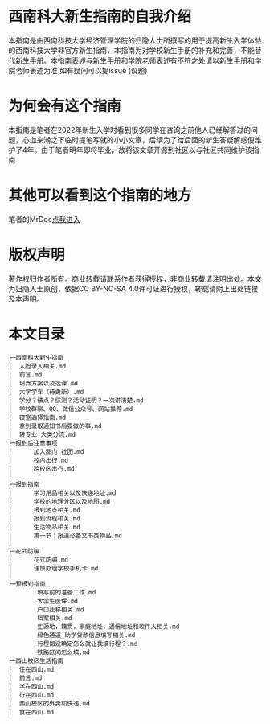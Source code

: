# 西南科大新生指南的自我介绍
本指南是由西南科技大学经济管理学院的归隐人士所撰写的用于提高新生入学体验的西南科技大学非官方新生指南，本指南为对学校新生手册的补充和完善，不能替代新生手册。本指南表述与新生手册和学院老师表述有不符之处请以新生手册和学院老师表述为准  如有疑问可以提issue (议题)
# 为何会有这个指南
本指南是笔者在2022年新生入学时看到很多同学在咨询之前他人已经解答过的问题，心血来潮之下临时提笔写就的小小文章，后续为了给后面的新生答疑解惑便维护了4年。由于笔者明年即将毕业，故将该文章开源到社区以与社区共同维护该指南
# 其他可以看到这个指南的地方
笔者的MrDoc[点我进入](https://www.gyrs.xyz "新生指南的国内镜像")
# 版权声明
著作权归作者所有。商业转载请联系作者获得授权，非商业转载请注明出处。本文为归隐人士原创，依据CC BY-NC-SA 4.0许可证进行授权，转载请附上出处链接及本声明。
# 本文目录
``````
├─西南科大新生指南
│  人脸录入相关.md
│  前言.md
│  培养方案以及选课.md
│  大学学车（待更新）.md
│  学分？绩点？综测？活动证明？一次讲清楚.md
│  学校群聊、QQ、微信公众号、网站推荐.md
│  寝室选择指南.md
│  拿到录取通知书后要做的事.md
│  转专业_大类分流.md
├─报到后注意事项
│      加入部门_社团.md
│      校内出行.md
│      跨校区出行.md
│      
├─报到指南
│      学习用品相关以及快递地址.md
│      学校的地理分区以及地图.md
│      报到地点相关.md
│      报到流程相关.md
│      生活物品相关.md
│      第一节：报道必备文书类物品.md
│      
├─花式防骗
│      花式防骗.md
│      谨慎办理学校手机卡.md
│      
└─预报到指南
        填写前的准备工作.md
        大学生医保.md
        户口迁移相关.md
        档案相关.md
        生源地，籍贯，家庭地址，通信地址和收件人相关.md
        绿色通道_助学贷款信息填写相关.md
        行程都没确定怎么就让我填行程？.md
        铁路区间怎么填.md
└─西山校区生活指南
│  住在西山.md
│  前言.md
│  学在西山.md
│  行在西山.md
│  西山校区的外卖和快递.md
│  食在西山.md
